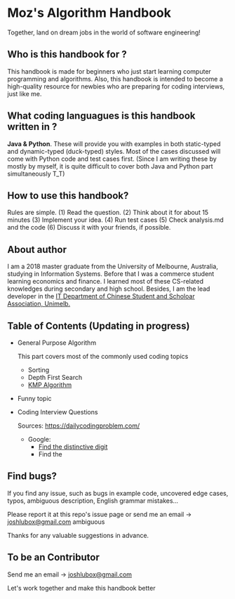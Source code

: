 # Moz's Algorithm Handbook 
Together, land on dream jobs in the world of software engineering!

## Who is this handbook for ?
This handbook is made for beginners who just start learning computer programming and algorithms. Also, this handbook is intended to become a high-quality resource for newbies who are preparing for coding interviews, just like me.

## What coding languagues is this handbook written in ?
**Java & Python**. These will provide you with examples in both static-typed and dynamic-typed (duck-typed) styles. Most of the cases discussed will come with Python code and test cases first. (Since I am writing these by mostly by myself, it is quite difficult to cover both Java and Python part simultaneously T_T)

## How to use this handbook?
Rules are simple. (1) Read the question. (2) Think about it for about 15 minutes (3) Implement your idea. (4) Run test cases (5) Check analysis.md and the code (6) Discuss it with your friends, if possible.

## About author
I am a 2018 master graduate from the University of Melbourne, Australia, studying in Information Systems. Before that I was a commerce student learning economics and finance. I learned most of these CS-related knowledges during secondary and high school. Besides, I am the lead developer in the [IT Department of Chinese Student and Scholoar Association, Unimelb.](https://cssaunimelb.com/department/information/)

## Table of Contents (Updating in progress)
- General Purpose Algorithm
  
  This part covers most of the commonly used coding topics
  
  - Sorting
  - Depth First Search
  - [KMP Algorithm](general-purpose-algorithm/KMP-algorithm)
   
- Funny topic

- Coding Interview Questions
  
  Sources:  https://dailycodingproblem.com/

  - Google:
    - [Find the distinctive digit](google/find-distinctive-digit)
    - Find the 


## Find bugs?
If you find any issue, such as bugs in example code, uncovered edge cases, typos, ambiguous description, English grammar mistakes...

Please report it at this repo's issue page or send me an email -> joshlubox@gmail.com
ambiguous

Thanks for any valuable suggestions in advance.


## To be an Contributor
Send me an email -> joshlubox@gmail.com

Let's work together and make this handbook better
